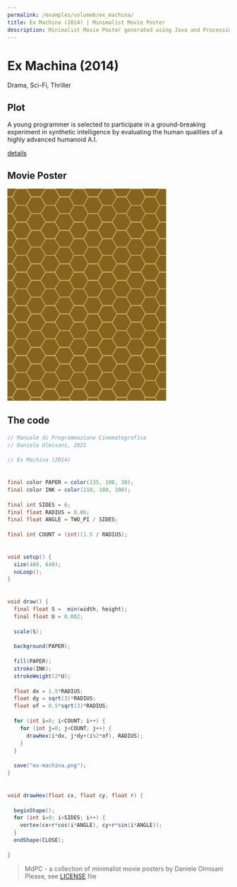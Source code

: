 ```yaml
---
permalink: /examples/volume6/ex_machina/
title: Ex Machina (2014) | Minimalist Movie Poster
description: Minimalist Movie Poster generated using Java and Processing.
---
```


# Ex Machina (2014)

Drama, Sci-Fi, Thriller

## Plot
A young programmer is selected to participate in a ground-breaking experiment in synthetic intelligence by evaluating the human qualities of a highly advanced humanoid A.I.

[details](https://www.imdb.com/title/tt0470752/)

## Movie Poster
<img src="ex-machina.png"  width="360px" title="Ex Machina">


## The code
```java
// Manuale di Programmazione Cinematografica
// Daniele Olmisani, 2021

// Ex Machina (2014)


final color PAPER = color(135, 100, 30);
final color INK = color(210, 180, 100);

final int SIDES = 6;
final float RADIUS = 0.06;
final float ANGLE = TWO_PI / SIDES;

final int COUNT = (int)(1.5 / RADIUS);


void setup() {
  size(480, 640);
  noLoop();
}


void draw() {
  final float S =  min(width, height);
  final float U = 0.002;

  scale(S);
  
  background(PAPER);
  
  fill(PAPER);
  stroke(INK);
  strokeWeight(2*U);
  
  float dx = 1.5*RADIUS;
  float dy = sqrt(3)*RADIUS;
  float of = 0.5*sqrt(3)*RADIUS;
  
  for (int i=0; i<COUNT; i++) {
    for (int j=0; j<COUNT; j++) {
      drawHex(i*dx, j*dy+(i%2*of), RADIUS);
    }
  }
  
  save("ex-machina.png");
}


void drawHex(float cx, float cy, float r) {
  
  beginShape();
  for (int i=0; i<SIDES; i++) {
    vertex(cx+r*cos(i*ANGLE), cy+r*sin(i*ANGLE));
  }
  endShape(CLOSE);
  
}

```

> MdPC - a collection of minimalist movie posters
> by Daniele Olmisani
> Please, see [LICENSE](../../../LICENSE) file
